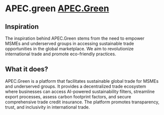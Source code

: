 # APEC.green [APEC.Green](https://apec.green)

## Inspiration
The inspiration behind APEC.Green stems from the need to empower MSMEs and underserved groups in accessing sustainable trade opportunities in the global marketplace. We aim to revolutionize international trade and promote eco-friendly practices.

## What it does?
APEC.Green is a platform that facilitates sustainable global trade for MSMEs and underserved groups. It provides a decentralized trade ecosystem where businesses can access AI-powered sustainability filters, streamline export processes, assess carbon footprint factors, and secure comprehensive trade credit insurance. The platform promotes transparency, trust, and inclusivity in international trade.
